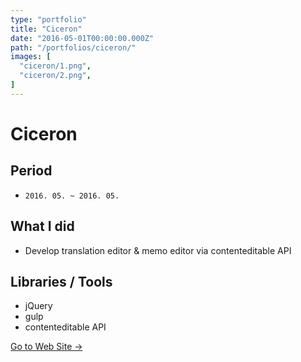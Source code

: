 ```yaml
---
type: "portfolio"
title: "Ciceron"
date: "2016-05-01T00:00:00.000Z"
path: "/portfolios/ciceron/"
images: [
  "ciceron/1.png",
  "ciceron/2.png",
]
---
```


# Ciceron

## Period
- `2016. 05. ~ 2016. 05.`

## What I did
- Develop translation editor & memo editor via contenteditable API

## Libraries / Tools
- jQuery
- gulp
- contenteditable API

[Go to Web Site →](http://ciceron.me)
